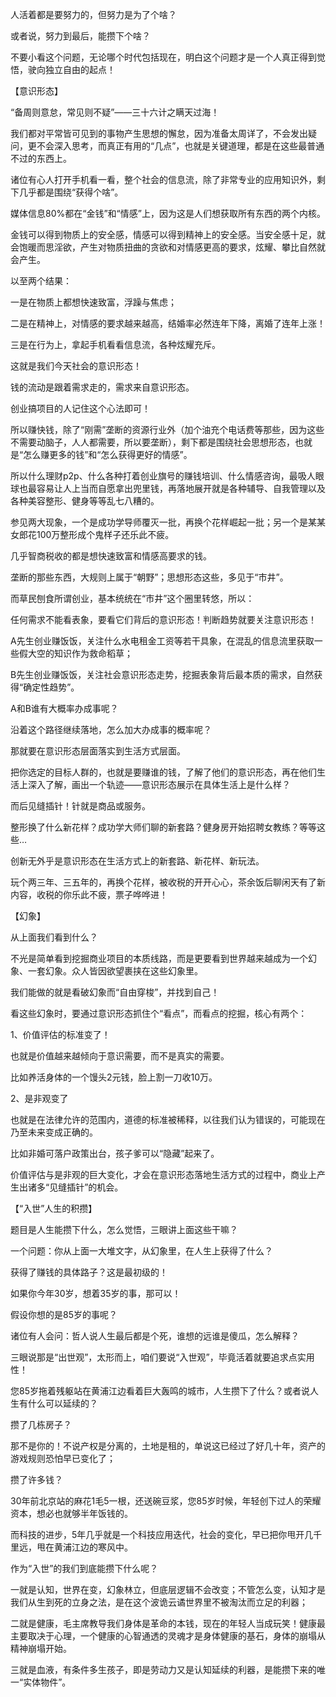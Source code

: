 人活着都是要努力的，但努力是为了个啥？

或者说，努力到最后，能攒下个啥？

 

不要小看这个问题，无论哪个时代包括现在，明白这个问题才是一个人真正得到觉悟，驶向独立自由的起点！

 







【意识形态】



“备周则意怠，常见则不疑”——三十六计之瞒天过海！

我们都对平常皆可见到的事物产生思想的懈怠，因为准备太周详了，不会发出疑问，更不会深入思考，而真正有用的“几点”，也就是关键道理，都是在这些最普通不过的东西上。

 

诸位有心人打开手机看一看，整个社会的信息流，除了非常专业的应用知识外，剩下几乎都是围绕“获得个啥”。

 

媒体信息80%都在“金钱”和“情感”上，因为这是人们想获取所有东西的两个内核。

 

金钱可以得到物质上的安全感，情感可以得到精神上的安全感。当安全感十足，就会饱暖而思淫欲，产生对物质扭曲的贪欲和对情感更高的要求，炫耀、攀比自然就会产生。

 

以至两个结果：

一是在物质上都想快速致富，浮躁与焦虑；

二是在精神上，对情感的要求越来越高，结婚率必然连年下降，离婚了连年上涨！

三是在行为上，拿起手机看看信息流，各种炫耀充斥。

 

这就是我们今天社会的意识形态！

 

钱的流动是跟着需求走的，需求来自意识形态。

创业搞项目的人记住这个心法即可！

 

所以赚快钱，除了“刚需”垄断的资源行业外（加个油充个电话费等那些，因为这些不需要动脑子，人人都需要，所以要垄断），剩下都是围绕社会思想形态，也就是“怎么赚更多的钱”和“怎么获得更好的情感”。

 

所以什么理财p2p、什么各种打着创业旗号的赚钱培训、什么情感咨询，最吸人眼球也最容易让人上当而自愿拿出兜里钱，再落地展开就是各种辅导、自我管理以及各种美容整形、健身等等乱七八糟的。

参见两大现象，一个是成功学导师覆灭一批，再换个花样崛起一批；另一个是某某女郎花100万整形成个鬼样子还乐此不疲。

 

几乎智商税收的都是想快速致富和情感高要求的钱。

 

垄断的那些东西，大规则上属于“朝野”；思想形态这些，多见于“市井”。

而草民刨食所谓创业，基本统统在“市井”这个圈里转悠，所以：

 

任何需求不能看表象，要看它们背后的意识形态！判断趋势就要关注意识形态！

 

A先生创业赚饭饭，关注什么水电租金工资等若干具象，在混乱的信息流里获取一些假大空的知识作为救命稻草；

B先生创业赚饭饭，关注社会意识形态走势，挖掘表象背后最本质的需求，自然获得“确定性趋势”。

A和B谁有大概率办成事呢？

 

沿着这个路径继续落地，怎么加大办成事的概率呢？

 

那就要在意识形态层面落实到生活方式层面。

 

把你选定的目标人群的，也就是要赚谁的钱，了解了他们的意识形态，再在他们生活上深入了解，画出一个轨迹——意识形态展示在具体生活上是什么样？

而后见缝插针！针就是商品或服务。

 

整形换了什么新花样？成功学大师们聊的新套路？健身房开始招聘女教练？等等这些…

 

创新无外乎是意识形态在生活方式上的新套路、新花样、新玩法。

 

玩个两三年、三五年的，再换个花样，被收税的开开心心，茶余饭后聊闲天有了新内容，收税的你乐此不疲，票子哗哗进！

 







 【幻象】



从上面我们看到什么？

不光是简单看到挖掘商业项目的本质线路，而是更要看到世界越来越成为一个幻象、一套幻象。众人皆因欲望裹挟在这些幻象里。

 

我们能做的就是看破幻象而“自由穿梭”，并找到自己！

 

看这些幻象时，要通过意识形态抓住个“看点”，而看点的挖掘，核心有两个：

 

1、价值评估的标准变了！

也就是价值越来越倾向于意识需要，而不是真实的需要。

比如养活身体的一个馒头2元钱，脸上割一刀收10万。

 

2、是非观变了

也就是在法律允许的范围内，道德的标准被稀释，以往我们认为错误的，可能现在乃至未来变成正确的。

比如非婚可落户政策出台，孩子爹可以“隐藏”起来了。

 

价值评估与是非观的巨大变化，才会在意识形态落地生活方式的过程中，商业上产生出诸多“见缝插针”的机会。

 







 【“入世”人生的积攒】

 

题目是人生能攒下什么，怎么觉悟，三眼讲上面这些干嘛？

一个问题：你从上面一大堆文字，从幻象里，在人生上获得了什么？

 

获得了赚钱的具体路子？这是最初级的！

如果你今年30岁，想着35岁的事，那可以！

 

假设你想的是85岁的事呢？

诸位有人会问：哲人说人生最后都是个死，谁想的远谁是傻瓜，怎么解释？

 

三眼说那是“出世观”，太形而上，咱们要说“入世观”，毕竟活着就要追求点实用性！

 

您85岁拖着残躯站在黄浦江边看着巨大轰鸣的城市，人生攒下了什么？或者说人生有什么可以延续的？

 

攒了几栋房子？

那不是你的！不说产权是分离的，土地是租的，单说这已经过了好几十年，资产的游戏规则恐怕早已变化了；

 

攒了许多钱？

30年前北京站的麻花1毛5一根，还送碗豆浆，您85岁时候，年轻创下过人的荣耀资本，想必也就够半年饭钱的。

 

而科技的进步，5年几乎就是一个科技应用迭代，社会的变化，早已把你甩开几千里远，甩在黄浦江边的寒风中。

 

作为“入世”的我们到底能攒下什么呢？

 

一就是认知，世界在变，幻象林立，但底层逻辑不会改变；不管怎么变，认知才是我们从生到死的立身之法，是在这个波诡云谲世界里不被淘汰而立足的利器；

 

二就是健康，毛主席教导我们身体是革命的本钱，现在的年轻人当成玩笑！健康最主要取决于心理，一个健康的心智通透的灵魂才是身体健康的基石，身体的崩塌从精神崩塌开始。

 

三就是血液，有条件多生孩子，即是劳动力又是认知延续的利器，是能攒下来的唯一“实体物件”。

